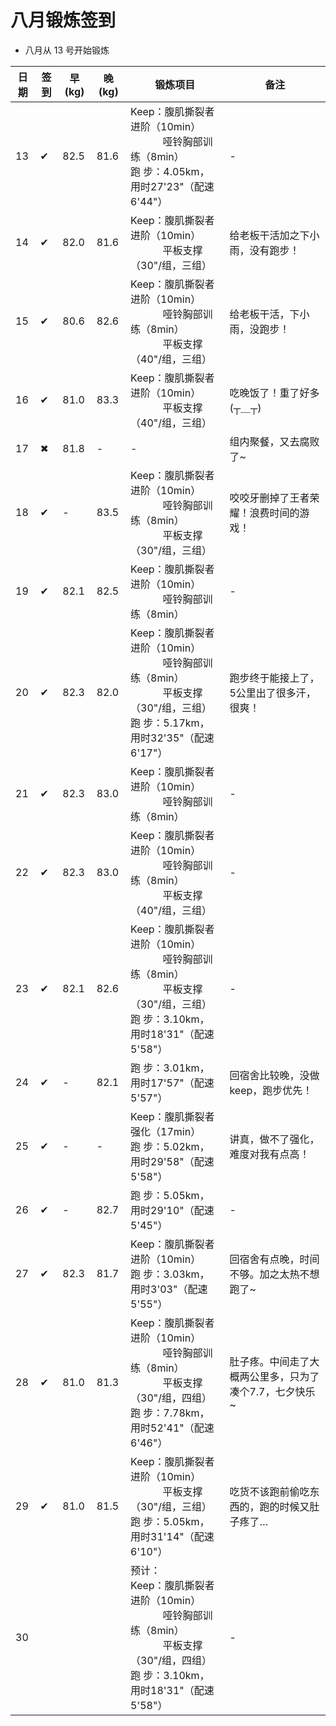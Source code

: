 # 八月锻炼签到
- 八月从 13 号开始锻炼

| 日期 | 签到 | 早(kg) | 晚(kg) | 锻炼项目 | 备注 |
|----|---|---|---|---|---|
| 13 | ✔ | 82.5 | 81.6 | Keep：腹肌撕裂者进阶（10min）<br>&nbsp;&nbsp;&nbsp;&nbsp;&nbsp;&nbsp;&nbsp;&nbsp;&nbsp;&nbsp;&nbsp;&nbsp;哑铃胸部训练（8min） <br> 跑 步：4.05km，用时27'23"（配速6'44"） | - |
| 14 | ✔ | 82.0 | 81.6 | Keep：腹肌撕裂者进阶（10min）<br> &nbsp;&nbsp;&nbsp;&nbsp;&nbsp;&nbsp;&nbsp;&nbsp;&nbsp;&nbsp;&nbsp;&nbsp;平板支撑（30"/组，三组） | 给老板干活加之下小雨，没有跑步！ |
| 15 | ✔ | 80.6 | 82.6 | Keep：腹肌撕裂者进阶（10min）<br> &nbsp;&nbsp;&nbsp;&nbsp;&nbsp;&nbsp;&nbsp;&nbsp;&nbsp;&nbsp;&nbsp;&nbsp;哑铃胸部训练（8min） <br> &nbsp;&nbsp;&nbsp;&nbsp;&nbsp;&nbsp;&nbsp;&nbsp;&nbsp;&nbsp;&nbsp;&nbsp;平板支撑（40"/组，三组） | 给老板干活，下小雨，没跑步！ |
| 16 | ✔ | 81.0 | 83.3 | Keep：腹肌撕裂者进阶（10min）<br> &nbsp;&nbsp;&nbsp;&nbsp;&nbsp;&nbsp;&nbsp;&nbsp;&nbsp;&nbsp;&nbsp;&nbsp;平板支撑（40"/组，三组） | 吃晚饭了！重了好多(┬＿┬) |
| 17 | ✖ | 81.8 | - | - | 组内聚餐，又去腐败了~ |
| 18 | ✔ | - | 83.5 | Keep：腹肌撕裂者进阶（10min）<br> &nbsp;&nbsp;&nbsp;&nbsp;&nbsp;&nbsp;&nbsp;&nbsp;&nbsp;&nbsp;&nbsp;&nbsp;哑铃胸部训练（8min） <br> &nbsp;&nbsp;&nbsp;&nbsp;&nbsp;&nbsp;&nbsp;&nbsp;&nbsp;&nbsp;&nbsp;&nbsp;平板支撑（30"/组，三组） | 咬咬牙删掉了王者荣耀！浪费时间的游戏！ |
| 19 | ✔ | 82.1 | 82.5 | Keep：腹肌撕裂者进阶（10min）<br> &nbsp;&nbsp;&nbsp;&nbsp;&nbsp;&nbsp;&nbsp;&nbsp;&nbsp;&nbsp;&nbsp;&nbsp;哑铃胸部训练（8min） | - |
| 20 | ✔ | 82.3 | 82.0 | Keep：腹肌撕裂者进阶（10min）<br> &nbsp;&nbsp;&nbsp;&nbsp;&nbsp;&nbsp;&nbsp;&nbsp;&nbsp;&nbsp;&nbsp;&nbsp;哑铃胸部训练（8min） <br> &nbsp;&nbsp;&nbsp;&nbsp;&nbsp;&nbsp;&nbsp;&nbsp;&nbsp;&nbsp;&nbsp;&nbsp;平板支撑（30"/组，三组）<br> 跑 步：5.17km，用时32'35"（配速6'17"） | 跑步终于能接上了，5公里出了很多汗，很爽！ |
| 21 | ✔ | 82.3 | 83.0 | Keep：腹肌撕裂者进阶（10min）<br> &nbsp;&nbsp;&nbsp;&nbsp;&nbsp;&nbsp;&nbsp;&nbsp;&nbsp;&nbsp;&nbsp;&nbsp;哑铃胸部训练（8min） | - |
| 22 | ✔ | 82.3 | 83.0 | Keep：腹肌撕裂者进阶（10min）<br> &nbsp;&nbsp;&nbsp;&nbsp;&nbsp;&nbsp;&nbsp;&nbsp;&nbsp;&nbsp;&nbsp;&nbsp;哑铃胸部训练（8min） <br> &nbsp;&nbsp;&nbsp;&nbsp;&nbsp;&nbsp;&nbsp;&nbsp;&nbsp;&nbsp;&nbsp;&nbsp;平板支撑（40"/组，三组） | - |
| 23 | ✔ | 82.1 | 82.6 | Keep：腹肌撕裂者进阶（10min）<br> &nbsp;&nbsp;&nbsp;&nbsp;&nbsp;&nbsp;&nbsp;&nbsp;&nbsp;&nbsp;&nbsp;&nbsp;哑铃胸部训练（8min） <br> &nbsp;&nbsp;&nbsp;&nbsp;&nbsp;&nbsp;&nbsp;&nbsp;&nbsp;&nbsp;&nbsp;&nbsp;平板支撑（30"/组，三组）<br> 跑 步：3.10km，用时18'31"（配速5'58"） | - |
| 24 | ✔ | - | 82.1 | 跑 步：3.01km，用时17'57"（配速5'57"） | 回宿舍比较晚，没做keep，跑步优先！ |
| 25 | ✔ | - | - | Keep：腹肌撕裂者强化（17min）<br>跑 步：5.02km，用时29'58"（配速5'58"） | 讲真，做不了强化，难度对我有点高！ |
| 26 | ✔ | - | 82.7 | 跑 步：5.05km，用时29'10"（配速5'45"） | - |
| 27 | ✔ | 82.3 | 81.7 | Keep：腹肌撕裂者进阶（10min）<br>跑 步：3.03km，用时3'03"（配速5'55"） | 回宿舍有点晚，时间不够。加之太热不想跑了~ |
| 28 | ✔ | 81.0 | 81.3 | Keep：腹肌撕裂者进阶（10min）<br> &nbsp;&nbsp;&nbsp;&nbsp;&nbsp;&nbsp;&nbsp;&nbsp;&nbsp;&nbsp;&nbsp;&nbsp;哑铃胸部训练（8min） <br> &nbsp;&nbsp;&nbsp;&nbsp;&nbsp;&nbsp;&nbsp;&nbsp;&nbsp;&nbsp;&nbsp;&nbsp;平板支撑（30"/组，四组）<br> 跑 步：7.78km，用时52'41"（配速6'46"） | 肚子疼。中间走了大概两公里多，只为了凑个7.7，七夕快乐~ |
| 29 | ✔ | 81.0 | 81.5 | Keep：腹肌撕裂者进阶（10min）<br> &nbsp;&nbsp;&nbsp;&nbsp;&nbsp;&nbsp;&nbsp;&nbsp;&nbsp;&nbsp;&nbsp;&nbsp;平板支撑（30"/组，三组）<br> 跑 步：5.05km，用时31'14"（配速6'10"） | 吃货不该跑前偷吃东西的，跑的时候又肚子疼了… |
| 30 |  |  |  | 预计：<br>Keep：腹肌撕裂者进阶（10min）<br> &nbsp;&nbsp;&nbsp;&nbsp;&nbsp;&nbsp;&nbsp;&nbsp;&nbsp;&nbsp;&nbsp;&nbsp;哑铃胸部训练（8min） <br> &nbsp;&nbsp;&nbsp;&nbsp;&nbsp;&nbsp;&nbsp;&nbsp;&nbsp;&nbsp;&nbsp;&nbsp;平板支撑（30"/组，四组）<br> 跑 步：3.10km，用时18'31"（配速5'58"） | - |